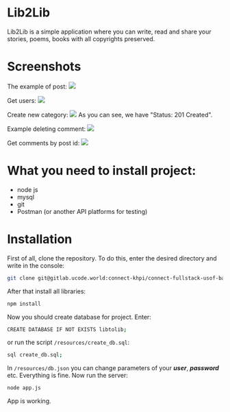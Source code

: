 # Lib2Lib
Lib2Lib is a simple application where you can write, read and share your stories, poems, books with all copyrights preserved.

# Screenshots
The example of post:
![](https://lh3.googleusercontent.com/efTlmQ3s1NRdLoTqf_ulXyTJjJyCFta5v0R9-2cgzlwjNgOsGmmCUwDYn7o8g8EDI2jW4XO7NgPtl8whq9mTZsDaaQJJOK4-1T1dDdllEBebZt7Z9fUDw8fQCbeyzT_EWA=w1280)

Get users:
![](https://lh4.googleusercontent.com/RZEO4QCwvMJdTbOC2Vw1jKn1MkJbECvyxvG7f4fu4zRcK4FxffW89PdLdyFKxp8pcz2raVfU2zzYUlCBcv-0gGoJHAQcUJwV_1MDs3T7D_QqzGq-Y5-o7xwocNLQ7ENuRQ=w1280)

Create new category:
![](https://lh4.googleusercontent.com/H4sFrNDqlseZV33XOY2SFuTXCmnqtwevXND9HRs8tMpmpj6V1RtHnWbbvxMAslX3tsCO78tKf0it-_gKMlYmUxmcAtdiM-hgXz02U7fq-cKa4nxG8LJY4LAG9Vt5r_24zQ=w1280)
As you can see, we have "Status: 201 Created".

Example deleting comment:
![](https://lh6.googleusercontent.com/sjZhcdO7rHzCFouXOEuKa09pwdyv32lhXySWw1OaTceL1huXgoVhj_WVdx7y4hw-ACG7y3qQzZsWDCGLHcK1cu7RLDi1QAagw8Z7wZfn7vOarx_vIHlcvNYi2gbz5NHY=w1280)

Get comments by post id:
![](https://lh5.googleusercontent.com/PhidJjtWru_VGWRkYG014wBQwlL5N1PkpGX_dVU4r7LPefPjbER5sLdQ9vTiiJfZ9VGeayiBn0zvpgTQ9muG_BTucb2HrFVQ-S453dIN_RItqUwK0AcXnSToFYeRM0vOFQ=w1280)

# What you need to install project:
- node js
- mysql
- git
- Postman (or another API platforms for testing)

# Installation

First of all, clone the repository. To do this, enter the desired directory and write in the console:
```bash
git clone git@gitlab.ucode.world:connect-khpi/connect-fullstack-usof-backend/mbabichiev.git
```

After that install all libraries:
```bash
npm install
```

Now you should create database for project. Enter:
```bash
CREATE DATABASE IF NOT EXISTS libtolib;
```
or run the script `/resources/create_db.sql`:
```bash
sql create_db.sql;
```

In `/resources/db.json` you can change parameters of your ***user***, ***password*** etc.
Everything is fine. Now run the server:
```bash
node app.js
```
App is working.





